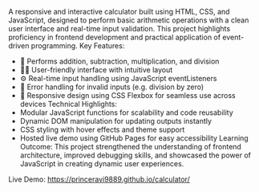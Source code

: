 A responsive and interactive calculator built using HTML, CSS, and JavaScript, designed to perform basic arithmetic operations with a clean user interface and real-time input validation. This project highlights proficiency in frontend development and practical application of event-driven programming.
Key Features:
- 🔢 Performs addition, subtraction, multiplication, and division
- 👨‍💻 User-friendly interface with intuitive layout
- ⚙️ Real-time input handling using JavaScript eventListeners
- 🧼 Error handling for invalid inputs (e.g. division by zero)
- 📱 Responsive design using CSS Flexbox for seamless use across devices
Technical Highlights:
- Modular JavaScript functions for scalability and code reusability
- Dynamic DOM manipulation for updating outputs instantly
- CSS styling with hover effects and theme support
- Hosted live demo using GitHub Pages for easy accessibility
Learning Outcome: This project strengthened the understanding of frontend architecture, improved debugging skills, and showcased the power of JavaScript in creating dynamic user experiences.

Live Demo: https://princeravi9889.github.io/calculator/

